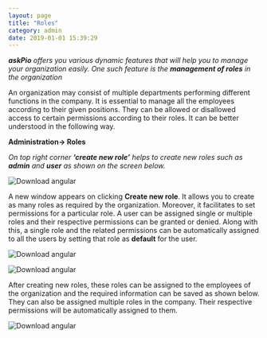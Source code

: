 ```yaml
---
layout: page
title: "Roles"
category: admin
date: 2019-01-01 15:39:29
---
```

<em><strong>askPio</strong> offers you various dynamic features that will help you to manage your organization easily. One such feature is the <strong>management of roles</strong> in the organization</em>  
<p>An organization may consist of multiple departments performing different functions in the company. It is essential to manage all the employees according to their given positions. They can be allowed or disallowed access to certain permissions according to their roles. It can be better understood in the following way.</p>
<p><strong>Administration-> Roles</strong></p>
<p><em>On top right corner <strong>‘create new role’</strong> helps to create new roles such as <strong>admin</strong> and <strong>user</strong> as shown on the screen below.</em></p>
<p><img src="https://help.askpio.com/assets/images/user/role_image1-min.png" alt="Download angular" class="img-thumbnail" /></p>
<p>A new window appears on clicking <strong>Create new role</strong>. It allows you to create as many roles as required by the organization. Moreover, it facilitates to set permissions for a particular role. A user can be assigned single or multiple roles and their respective permissions can be granted or denied. Along with this, a single role and the related permissions can be automatically assigned to all the users by setting that role as <strong>default</strong> for the user.</p>
<p><img src="https://help.askpio.com/assets/images/user/role_image2-min.png" alt="Download angular" class="img-thumbnail" /></p>
<p><img src="https://help.askpio.com/assets/images/user/role_image3-min.png" alt="Download angular" class="img-thumbnail" /></p>
<p>After creating new roles, these roles can be assigned to the employees of the organization and the required information can be saved as shown below. They can also be assigned multiple roles in the company. Their respective permissions will be automatically assigned to them.</p>
<p><img src="https://help.askpio.com/assets/images/user/role_image4-min.png" alt="Download angular" class="img-thumbnail" /></p>
